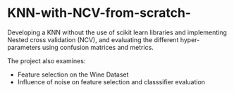# KNN-with-NCV-from-scratch-
Developing a KNN without the use of scikit learn libraries and implementing Nested cross validation (NCV), and evaluating the different hyper-parameters using confusion matrices and metrics. 

The project also examines: 
- Feature selection on the Wine Dataset 
- Influence of noise on feature selection and classsifier evaluation 
 

